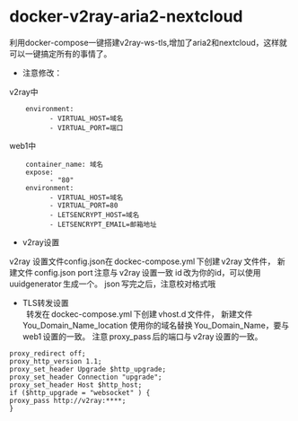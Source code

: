 # docker-v2ray-aria2-nextcloud  

利用docker-compose一键搭建v2ray-ws-tls,增加了aria2和nextcloud，这样就可以一键搞定所有的事情了。  

- 注意修改：

v2ray中  
```
    environment:
          - VIRTUAL_HOST=域名
          - VIRTUAL_PORT=端口
```

web1中
```
    container_name: 域名
    expose:
          - "80"
    environment:
          - VIRTUAL_HOST=域名
          - VIRTUAL_PORT=80
          - LETSENCRYPT_HOST=域名
          - LETSENCRYPT_EMAIL=邮箱地址

```  

- v2ray设置  

v2ray 设置文件config.json在 dockec-compose.yml 下创建 v2ray 文件件，
新建文件 config.json
port 注意与 v2ray 设置一致
id 改为你的id，可以使用 uuidgenerator 生成一个。
json 写完之后，注意校对格式哦

- TLS转发设置  
  
转发在 dockec-compose.yml 下创建 vhost.d 文件件，
新建文件 You_Domain_Name_location
使用你的域名替换 You_Domain_Name，要与 web1 设置的一致。
注意 proxy_pass 后的端口与 v2ray 设置的一致。  

```  
proxy_redirect off;
proxy_http_version 1.1;
proxy_set_header Upgrade $http_upgrade;
proxy_set_header Connection "upgrade";
proxy_set_header Host $http_host;
if ($http_upgrade = "websocket" ) {
proxy_pass http://v2ray:****;
}
```

